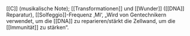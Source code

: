 [[C]] (musikalische Note); [[Transformationen]] und [[Wunder]] ([[DNA]] Reparatur), [[Solfeggio]]-Frequenz ‚MI‘, „Wird von Gentechnikern verwendet, um die [[DNA]] zu reparieren/stärkt die Zellwand, um die [[Immunität]] zu stärken“.